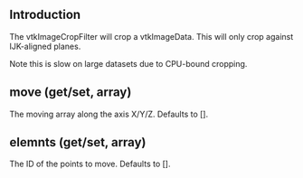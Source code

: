 ## Introduction

The vtkImageCropFilter will crop a vtkImageData. This will only crop against
IJK-aligned planes.

Note this is slow on large datasets due to CPU-bound cropping.

## move (get/set, array)

The moving array along the axis X/Y/Z. Defaults to [].

## elemnts (get/set, array)

The ID of the points to move. Defaults to [].